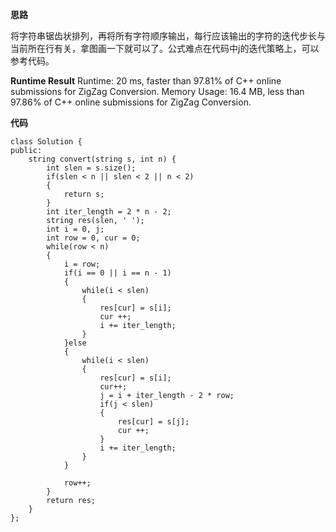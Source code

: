 **思路**

将字符串锯齿状排列，再将所有字符顺序输出，每行应该输出的字符的迭代步长与当前所在行有关，拿图画一下就可以了。公式难点在代码中j的迭代策略上，可以参考代码。

**Runtime Result**
Runtime: 20 ms, faster than 97.81% of C++ online submissions for ZigZag Conversion.
Memory Usage: 16.4 MB, less than 97.86% of C++ online submissions for ZigZag Conversion.


**代码**
```
class Solution {
public:
    string convert(string s, int n) {
        int slen = s.size();
        if(slen < n || slen < 2 || n < 2)
        {
            return s;
        }
        int iter_length = 2 * n - 2;
        string res(slen, ' ');
        int i = 0, j;
        int row = 0, cur = 0;
        while(row < n)
        {
            i = row;
            if(i == 0 || i == n - 1)
            {
                while(i < slen)
                {
                    res[cur] = s[i];
                    cur ++;
                    i += iter_length;
                }
            }else
            {
                while(i < slen)
                {
                    res[cur] = s[i];
                    cur++;
                    j = i + iter_length - 2 * row;
                    if(j < slen)
                    {
                        res[cur] = s[j];
                        cur ++;
                    }
                    i += iter_length;
                }
            }
            
            row++;
        }
        return res;
    }
};
```

